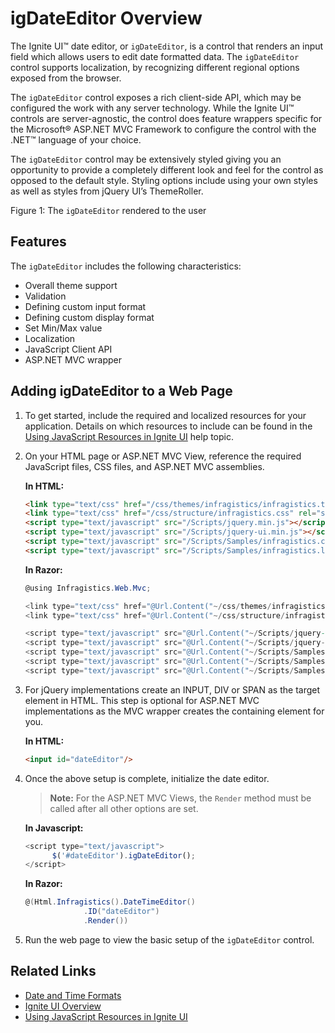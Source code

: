 ﻿<!--
|metadata|
{
    "fileName": "igdateeditor-overview",
    "controlName": "igEditors",
    "tags": ["Editing","Getting Started"]
}
|metadata|
-->

# igDateEditor Overview


The Ignite UI™ date editor, or `igDateEditor`, is a control that renders an input field which allows users to edit date formatted data. The `igDateEditor` control supports localization, by recognizing different regional options exposed from the browser.

The `igDateEditor` control exposes a rich client-side API, which may be configured the work with any server technology. While the Ignite UI™ controls are server-agnostic, the control does feature wrappers specific for the Microsoft® ASP.NET MVC Framework to configure the control with the .NET™ language of your choice.

The `igDateEditor` control may be extensively styled giving you an opportunity to provide a completely different look and feel for the control as opposed to the default style. Styling options include using your own styles as well as styles from jQuery UI’s ThemeRoller.

Figure 1: The `igDateEditor` rendered to the user


## Features

The `igDateEditor` includes the following characteristics:

-   Overall theme support
-   Validation
-   Defining custom input format
-   Defining custom display format
-   Set Min/Max value
-   Localization
-   JavaScript Client API
-   ASP.NET MVC wrapper

## Adding igDateEditor to a Web Page

1.  To get started, include the required and localized resources for your application. Details on which resources to include can be found in the [Using JavaScript Resources in  Ignite UI](Deployment-Guide-JavaScript-Resources.html) help topic.
2.  On your HTML page or ASP.NET MVC View, reference the required JavaScript files, CSS files, and ASP.NET MVC assemblies.

    **In HTML:**

    ```html
    <link type="text/css" href="/css/themes/infragistics/infragistics.theme.css" rel="stylesheet" />
    <link type="text/css" href="/css/structure/infragistics.css" rel="stylesheet" />
    <script type="text/javascript" src="/Scripts/jquery.min.js"></script>
    <script type="text/javascript" src="/Scripts/jquery-ui.min.js"></script>
    <script type="text/javascript" src="/Scripts/Samples/infragistics.core.js"></script>
	<script type="text/javascript" src="/Scripts/Samples/infragistics.lob.js"></script>
    ```

    **In Razor:**

    ```csharp
    @using Infragistics.Web.Mvc;

    <link type="text/css" href="@Url.Content("~/css/themes/infragistics/infragistics.theme.css")" rel="stylesheet" />
    <link type="text/css" href="@Url.Content("~/css/structure/infragistics.css")" rel="stylesheet" />

    <script type="text/javascript" src="@Url.Content("~/Scripts/jquery-1.4.4.min.js")"></script>
    <script type="text/javascript" src="@Url.Content("~/Scripts/jquery-ui.min.js")"></script>
    <script type="text/javascript" src="@Url.Content("~/Scripts/Samples/infragistics.core.js")"></script>
	<script type="text/javascript" src="@Url.Content("~/Scripts/Samples/infragistics.lob.js")"></script>
    <script type="text/javascript" src="@Url.Content("~/Scripts/Samples/modules/i18n/regional/infragistics.ui.regional-en.js")"></script>
    ```

3.  For jQuery implementations create an INPUT, DIV or SPAN as the target element in HTML. This step is optional for ASP.NET MVC implementations as the MVC wrapper creates the containing element for you.

    **In HTML:**

    ```html
    <input id="dateEditor"/>
    ```

4. Once the above setup is complete, initialize the date editor.

    > **Note:** For the ASP.NET MVC Views, the `Render` method must be called after all other options are set.

    **In Javascript:**

    ```js
    <script type="text/javascript">
          $('#dateEditor').igDateEditor();
    </script>
    ```

    **In Razor:**

    ```csharp
    @(Html.Infragistics().DateTimeEditor()
                 .ID("dateEditor")
                 .Render())
    ```

5.  Run the web page to view the basic setup of the `igDateEditor` control.

## Related Links

-   [Date and Time Formats](%%SamplesUrl%%/editors/date-and-time-formats) 
-   [Ignite UI Overview](NetAdvantage-for-jQuery-Overview.html)
-   [Using JavaScript Resources in Ignite UI](Deployment-Guide-JavaScript-Resources.html)

 

 



